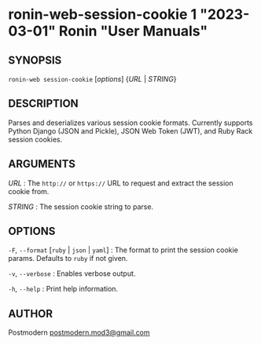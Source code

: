# ronin-web-session-cookie 1 "2023-03-01" Ronin "User Manuals"

## SYNOPSIS

`ronin-web session-cookie` [*options*] {*URL* \| *STRING*}

## DESCRIPTION

Parses and deserializes various session cookie formats. Currently supports
Python Django (JSON and Pickle), JSON Web Token (JWT), and Ruby Rack session
cookies.

## ARGUMENTS

*URL*
: The `http://` or `https://` URL to request and extract the session cookie
  from.

*STRING*
: The session cookie string to parse.

## OPTIONS

`-F`, `--format` [`ruby` \| `json` \| `yaml`]
: The format to print the session cookie params. Defaults to `ruby` if not
  given.

`-v`, `--verbose`
: Enables verbose output.

`-h`, `--help`
: Print help information.

## AUTHOR

Postmodern <postmodern.mod3@gmail.com>

